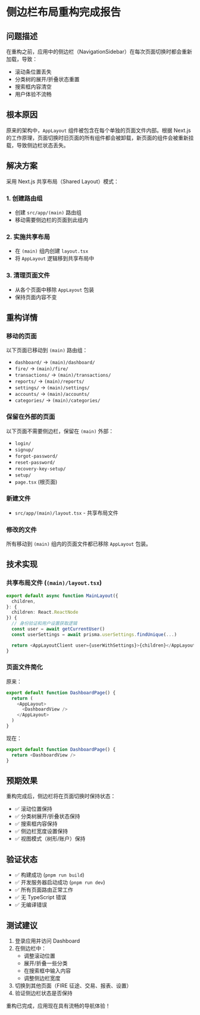 # 侧边栏布局重构完成报告

## 问题描述

在重构之前，应用中的侧边栏（NavigationSidebar）在每次页面切换时都会重新加载，导致：

- 滚动条位置丢失
- 分类树的展开/折叠状态重置
- 搜索框内容清空
- 用户体验不流畅

## 根本原因

原来的架构中，`AppLayout`
组件被包含在每个单独的页面文件内部。根据 Next.js 的工作原理，页面切换时旧页面的所有组件都会被卸载，新页面的组件会被重新挂载，导致侧边栏状态丢失。

## 解决方案

采用 Next.js 共享布局（Shared Layout）模式：

### 1. 创建路由组

- 创建 `src/app/(main)` 路由组
- 移动需要侧边栏的页面到此组内

### 2. 实施共享布局

- 在 `(main)` 组内创建 `layout.tsx`
- 将 `AppLayout` 逻辑移到共享布局中

### 3. 清理页面文件

- 从各个页面中移除 `AppLayout` 包装
- 保持页面内容不变

## 重构详情

### 移动的页面

以下页面已移动到 `(main)` 路由组：

- `dashboard/` → `(main)/dashboard/`
- `fire/` → `(main)/fire/`
- `transactions/` → `(main)/transactions/`
- `reports/` → `(main)/reports/`
- `settings/` → `(main)/settings/`
- `accounts/` → `(main)/accounts/`
- `categories/` → `(main)/categories/`

### 保留在外部的页面

以下页面不需要侧边栏，保留在 `(main)` 外部：

- `login/`
- `signup/`
- `forgot-password/`
- `reset-password/`
- `recovery-key-setup/`
- `setup/`
- `page.tsx` (根页面)

### 新建文件

- `src/app/(main)/layout.tsx` - 共享布局文件

### 修改的文件

所有移动到 `(main)` 组内的页面文件都已移除 `AppLayout` 包装。

## 技术实现

### 共享布局文件 (`(main)/layout.tsx`)

```typescript
export default async function MainLayout({
  children,
}: {
  children: React.ReactNode
}) {
  // 身份验证和用户设置获取逻辑
  const user = await getCurrentUser()
  const userSettings = await prisma.userSettings.findUnique(...)

  return <AppLayoutClient user={userWithSettings}>{children}</AppLayoutClient>
}
```

### 页面文件简化

原来：

```typescript
export default function DashboardPage() {
  return (
    <AppLayout>
      <DashboardView />
    </AppLayout>
  )
}
```

现在：

```typescript
export default function DashboardPage() {
  return <DashboardView />
}
```

## 预期效果

重构完成后，侧边栏将在页面切换时保持状态：

- ✅ 滚动位置保持
- ✅ 分类树展开/折叠状态保持
- ✅ 搜索框内容保持
- ✅ 侧边栏宽度设置保持
- ✅ 视图模式（树形/账户）保持

## 验证状态

- ✅ 构建成功 (`pnpm run build`)
- ✅ 开发服务器启动成功 (`pnpm run dev`)
- ✅ 所有页面路由正常工作
- ✅ 无 TypeScript 错误
- ✅ 无编译错误

## 测试建议

1. 登录应用并访问 Dashboard
2. 在侧边栏中：
   - 调整滚动位置
   - 展开/折叠一些分类
   - 在搜索框中输入内容
   - 调整侧边栏宽度
3. 切换到其他页面（FIRE 征途、交易、报表、设置）
4. 验证侧边栏状态是否保持

重构已完成，应用现在具有流畅的导航体验！
